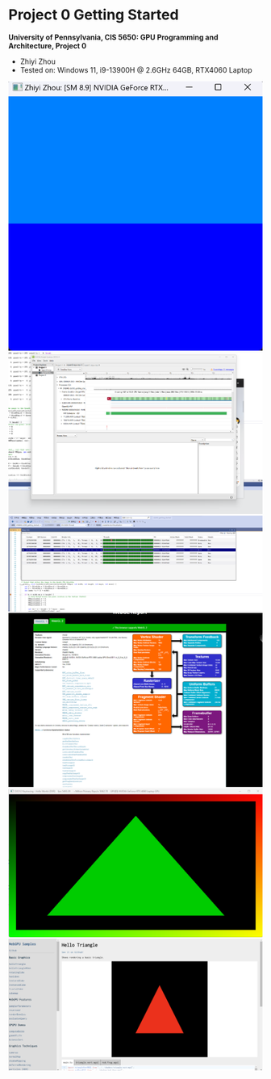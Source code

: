 Project 0 Getting Started
====================

**University of Pennsylvania, CIS 5650: GPU Programming and Architecture, Project 0**

* Zhiyi Zhou
* Tested on: Windows 11, i9-13900H @ 2.6GHz 64GB, RTX4060 Laptop

![1](images/release.png)
![2](images/Analyze.png)
![3](images/cudaDebugger.png)
![4](images/WebGL.png)
![5](images/DXR.png)
![6](images/webgpu.png)
